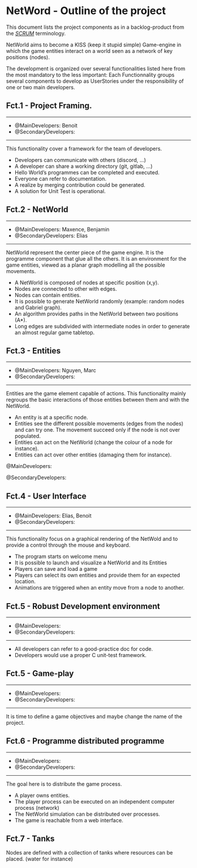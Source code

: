 # NetWord - Outline of the project

This document lists the project components as in a backlog-product from the [*SCRUM*](https://fr.wikipedia.org/wiki/Scrum_(d%C3%A9veloppement)#Glossaire) terminology.

NetWorld aims to become a KISS (keep it stupid simple) Game-engine in which the game entities interact on a world seen as a network of key positions (nodes).

The development is organized over several functionalities listed here from the most mandatory to the less important:
Each Functionnality groups several components to develop as UserStories under the responsibility of one or two main developers.

## Fct.1 - Project Framing.
---
- @MainDevelopers: Benoit
- @SecondaryDevelopers:
---

This functionality cover a framework for the team of developers.

- Developers can communicate with others (discord, ...)
- A developer can share a working directory (git, gitlab, ...)
- Hello World’s programmes can be completed and executed.
- Everyone can refer to documentation.
- A realize by merging contribution could be generated.
- A solution for Unit Test is operational.

## Fct.2 - NetWorld
---
- @MainDevelopers: Maxence, Benjamin
- @SecondaryDevelopers: Elias
---

NetWorld represent the center piece of the game engine. It is the programme component that glue all the others. 
It is an environment for the game entities, viewed as a planar graph modelling all the possible movements. 

- A NetWorld is composed of nodes at specific position (x,y).
- Nodes are connected to other with edges.
- Nodes can contain entities.
- It is possible to generate NetWorld randomly (example: random nodes and Gabriel graph).
- An algorithm provides paths in the NetWorld between two positions (A*).
- Long edges are subdivided with intermediate nodes in order to generate an almost regular game tabletop.

## Fct.3 - Entities

---
- @MainDevelopers: Nguyen, Marc
- @SecondaryDevelopers:
---

Entities are the game element capable of actions. This functionality mainly regroups the basic interactions of those entities between them and with the NetWorld.


- An entity is at a specific node.
- Entities see the different possible movements (edges from the nodes) and can try one. The movement succeed only if the node is not over populated.
- Entities can act on the NetWorld (change the colour of a node for instance).
- Entities can act over other entities (damaging them for instance).

@MainDevelopers:

@SecondaryDevelopers:

## Fct.4 - User Interface
---
- @MainDevelopers: Elias, Benoit
- @SecondaryDevelopers:
---

This functionality focus on a graphical rendering of the NetWold and to provide a control through the mouse and keyboard.

- The program starts on welcome menu
- It is possible to launch and visualize a NetWorld and its Entities
- Players can save and load a game 
- Players can select its own entities and provide them for an expected location.
- Animations are triggered when an entity move from a node to another.


## Fct.5 - Robust Development environment
---
- @MainDevelopers:
- @SecondaryDevelopers:
---

- All developers can refer to a good-practice doc for code.
- Developers would use a proper C unit-test framework.


## Fct.5 - Game-play
---
- @MainDevelopers:
- @SecondaryDevelopers:
---

It is time to define a game objectives and maybe change the name of the project.

## Fct.6 - Programme distributed programme
---
- @MainDevelopers:
- @SecondaryDevelopers:
---

The goal here is to distribute the game process.

- A player owns entities.
- The player process can be executed on an independent computer process (network)
- The NetWorld simulation can be distributed over processes.
- The game is reachable from a web interface.

## Fct.7 - Tanks

Nodes are defined with a collection of tanks  where resources can be placed. (water for instance)
